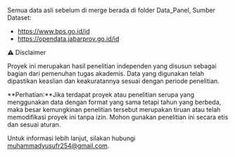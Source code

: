 Semua data asli sebelum di merge berada di folder Data_Panel, 
Sumber Dataset: 
- https://www.bps.go.id/id
- https://opendata.jabarprov.go.id/id

⚠️ Disclaimer

Proyek ini merupakan hasil penelitian independen yang disusun sebagai bagian dari pemenuhan tugas akademis. Data yang digunakan telah dipastikan keaslian dan keakuratannya sesuai dengan periode penelitian.

**Perhatian:**Jika terdapat proyek atau penelitian serupa yang menggunakan data dengan format yang sama tetapi tahun yang berbeda, maka besar kemungkinan penelitian tersebut merupakan tiruan atau telah memodifikasi proyek ini tanpa izin. Mohon gunakan penelitian ini secara etis dan sesuai aturan.

Untuk informasi lebih lanjut, silakan hubungi muhammadyusufr254@gmail.com.
